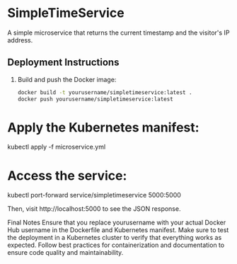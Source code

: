 # SimpleTimeService

A simple microservice that returns the current timestamp and the visitor's IP address.

## Deployment Instructions

1. Build and push the Docker image:
   ```bash
   docker build -t yourusername/simpletimeservice:latest .
   docker push yourusername/simpletimeservice:latest


# Apply the Kubernetes manifest:
kubectl apply -f microservice.yml

# Access the service:
kubectl port-forward service/simpletimeservice 5000:5000

Then, visit http://localhost:5000 to see the JSON response.

Final Notes
Ensure that you replace yourusername with your actual Docker Hub username in the Dockerfile and Kubernetes manifest.
Make sure to test the deployment in a Kubernetes cluster to verify that everything works as expected.
Follow best practices for containerization and documentation to ensure code quality and maintainability.


